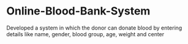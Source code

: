 # Online-Blood-Bank-System
Developed a system in which the donor can donate blood by entering details like name, gender, blood group, age, weight and center
